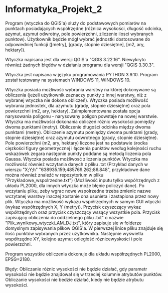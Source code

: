 # Informatyka_Projekt_2

Program (wtyczka do QGIS'a) służy do podstawowych pomiarów na punktach posiadających współrzędne (różnica wysokości, długość odcinka, azymut, azymut odwrotny, pole powierzchni, zliczenie ilosci wybranych punktow). Użytkownik będzie mógł wybrać jednostki dostosowane do odpowiedniej funkcji ([metry], [grady, stopnie dziesiętne], [m2, ary, hektary]).

Wtyczka napisana jest dla wersji QGIS'a "QGIS 3.22.16". Niewykryto również żadnych błędów w działaniu programu dla wersji "QGIS 3.30.3".

Wtyczka jest napisana w języku programowania PYTHON 3.9.10. Program został testowany na systemach WINDOWS 11, WINDOWS 10.

Wtyczka posiada możliwość wybrania warstwy na której dokonywane są obliczenia (jeżeli użytkownik zaznaczy punkty z innej warstwy, niż z wybranej wtyczka nie dokona obliczeń). Wtyczka posiada możliwość wybrania jednostek, dla azymutu (grady, stopnie dziesiętne) oraz pola powierzchni (m2, ary, hektary). Zaimplementowana została opcja narysowania poligonu - narysowany poligon powstaje na nowej warstwie. Wtyczka ma możliwości dokonania obliczeń różnic wysokości pomiędzy dwoma punktami (metry). Obliczenie długości odcinka między dwoma punktami (metry). Obliczenie azymutu pomiędzy dwoma punktami (grady, stopnie dziesiętne) oraz azymutu odwrotnego (grady, stopnie dziesiętne). Pole powierzchni (m2, ary, hektary) liczone jest na podstawie środka cięzkości figury geometrycznej i łączenia punktów według kolejności ruchu wskazówek zegara następnie punkty poddane są metodą liczenia pola Gaussa. Wtyczka posiada możliwosć zliczenia punktów. Wtyczka ma możliwość również wczytania danych z pliku .txt (Przykład danych w wierszu "X;Y;h" "638935.159;485769.262;86.848", przykładowe dane można również znaleźć w repozytorium w pliku "Przykladowe_wspolrzedne.txt") (Możliwość inputu tylko współrzędnych z układu PL2000, dla innych wtyczka może błęnie policzyć dane). Po wczytaniu pliku, zeby wgrac nowe wspolrzedne trzeba zmienic nazwe wczytanej warstwy inaczej zostanie ona usunieta i zastapiona przez nowy plik. Wtyczka ma możliwość wykazu współrzędnych w samym GUI wtyczki (wykaz współrzędnych X, Y (metry)). Przycisk czyszczący wykaz współrzędnych oraz przycisk czyszczący wssący wszystkie pola. Przycisk zapisujący obliczenia do oddzielnego pliku .txt" o nazwie "Plik_wynikowy_wtyczki_AM_DJ.txt", który zapisuje sie w folderze domyslnym zapisywania plikow QGIS'a. W pierwszej linice pliku znajduje się ilość punktów wybranych przez użytkownika. Następnie wyświetla współrzędne XY, kolejno azymut odległość róznicewyskości i pole powierzchni. 

Program wszystkie obliczenia dokonuje dla układu współrzędnych PL2000, EPSG=2180.

Błędy: Obliczanie różnic wysokości nie będzie działać, gdy parametr wysokości nie będzie znajdował się w trzeciej kolumnie atrybutów punktów. Obliczanie wysokości nie bedzie działać, kiedy nie będzie atrybutu wysokości.
